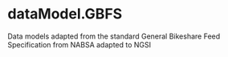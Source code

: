 # dataModel.GBFS
Data models adapted from the standard General Bikeshare Feed Specification from NABSA adapted to NGSI
